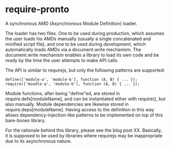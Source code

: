 require-pronto
==============

A synchronous AMD (Asynchronous Module Definition) loader.

The loader has two files. One to be used during production, which
assumes the user loads his AMDs manually (usually a single concatenated
and minified script file), and one to be used during development, which
automatically loads AMDs via a document.write mechanism. The
document.write mechanism enables a library to load its own code and be
ready by the time the user attempts to make API calls.

The API is similar to requirejs, but only the following patterns are
supported:

    define(['module-a', 'module-b'], function (A, B) { ... });
    require(['moudle-a', 'module-b'], function (A, B) { ... });

Module functions, after being "define"ed, are stored in
require.defs[moduleName], and can be instantiated either with require(),
but also manually. Module dependencies are likewise stored in
require.deps[moduleName]. Having access to the definition in this way
allows dependency-injection-like patterns to be implemented on top of
this bare-bones library.

For the rationale behind this library, please see the blog
post XX. Basically, it is supposed to be used by libraries where requirejs
may be inappropriate due to its asynchronous nature.
